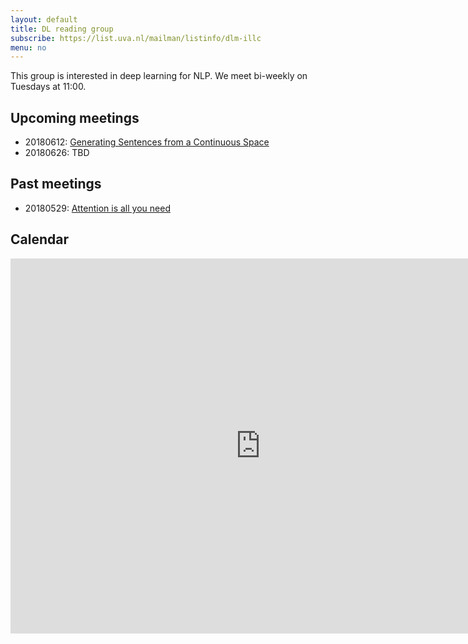 ```yaml
---
layout: default
title: DL reading group
subscribe: https://list.uva.nl/mailman/listinfo/dlm-illc
menu: no
---
```


This group is interested in deep learning for NLP.
We meet bi-weekly on Tuesdays at 11:00.

## Upcoming meetings

- 20180612: [Generating Sentences from a Continuous Space](https://arxiv.org/abs/1511.06349)
- 20180626: TBD

## Past meetings

- 20180529: [Attention is all you need](https://papers.nips.cc/paper/7181-attention-is-all-you-need.pdf) 

## Calendar

<iframe src="https://calendar.google.com/calendar/embed?src=d5etdgvg97ajfnbetjebkmbdis%40group.calendar.google.com&ctz=Europe%2FAmsterdam" style="border: 0" width="800" height="600" frameborder="0" scrolling="no"></iframe>
